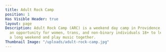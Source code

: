 ```yaml
---
title: Adult Rock Camp
position: 1
Has Visible Header: true
layout: page
Description: Adult Rock Camp (ARC) is a weekend day camp in Providence, RI that provides
  an opportunity for women, trans, and non-binary individuals 18+ to let loose for
  a long weekend and play music together.
Thumbnail Image: "/uploads/adult-rock-camp.jpg"
---
```


